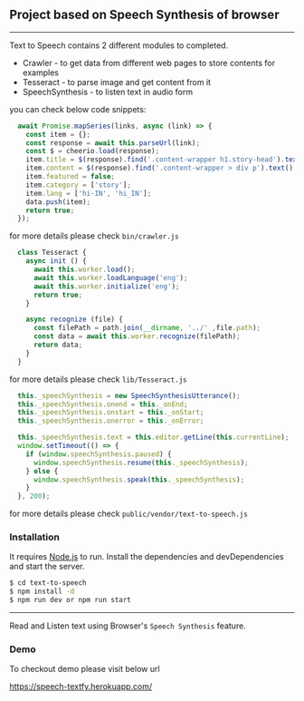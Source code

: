 ## Project based on Speech Synthesis of browser
--------------------------------------------------------------

Text to Speech contains 2 different modules to completed.
- Crawler - to get data from different web pages to store contents for examples
- Tesseract - to parse image and get content from it
- SpeechSynthesis - to listen text in audio form

you can check below code snippets:

``` javascript
  await Promise.mapSeries(links, async (link) => {
    const item = {};
    const response = await this.parseUrl(link);
    const $ = cheerio.load(response);
    item.title = $(response).find('.content-wrapper h1.story-head').text();
    item.content = $(response).find('.content-wrapper > div p').text();
    item.featured = false;
    item.category = ['story'];
    item.lang = ['hi-IN', 'hi_IN'];
    data.push(item);
    return true;
  });
```
for more details please check `bin/crawler.js`

``` javascript
  class Tesseract {
    async init () {
      await this.worker.load();
      await this.worker.loadLanguage('eng');
      await this.worker.initialize('eng');
      return true;
    }

    async recognize (file) {
      const filePath = path.join(__dirname, '../' ,file.path);
      const data = await this.worker.recognize(filePath);
      return data;
    }
  }
```
for more details please check `lib/Tesseract.js`

``` javascript
  this._speechSynthesis = new SpeechSynthesisUtterance();
  this._speechSynthesis.onend = this._onEnd;
  this._speechSynthesis.onstart = this._onStart;
  this._speechSynthesis.onerror = this._onError;

  this._speechSynthesis.text = this.editor.getLine(this.currentLine);
  window.setTimeout(() => {
    if (window.speechSynthesis.paused) {
      window.speechSynthesis.resume(this._speechSynthesis);
    } else {
      window.speechSynthesis.speak(this._speechSynthesis);
    }
  }, 200);
```
for more details please check `public/vendor/text-to-speech.js`
### Installation

It requires [Node.js](https://nodejs.org/) to run.
Install the dependencies and devDependencies and start the server.

```sh
$ cd text-to-speech
$ npm install -d
$ npm run dev or npm run start
```
------

Read and Listen text using Browser's `Speech Synthesis` feature.

### Demo

To checkout demo please visit below url

https://speech-textfy.herokuapp.com/

